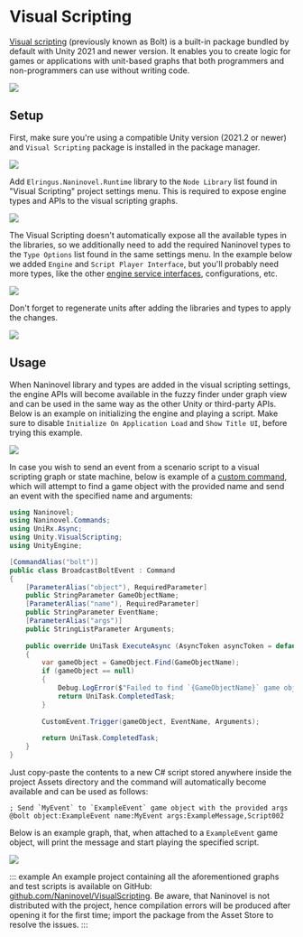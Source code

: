﻿# Visual Scripting

[Visual scripting](https://docs.unity3d.com/Packages/com.unity.visualscripting@latest) (previously known as Bolt) is a built-in package bundled by default with Unity 2021 and newer version. It enables you to create logic for games or applications with unit-based graphs that both programmers and non-programmers can use without writing code.

![](https://i.gyazo.com/ab7c9d92b32810b030aba24b4bd95405.jpg)

## Setup

First, make sure you're using a compatible Unity version (2021.2 or newer) and `Visual Scripting` package is installed in the package manager.

![](https://i.gyazo.com/885ebb9808b369c30dfcaab19b0cee2f.png)

Add `Elringus.Naninovel.Runtime` library to the `Node Library` list found in "Visual Scripting" project settings menu. This is required to expose engine types and APIs to the visual scripting graphs.

![](https://i.gyazo.com/38afd2ea477fcf0921114e3847de6c85.png)

The Visual Scripting doesn't automatically expose all the available types in the libraries, so we additionally need to add the required Naninovel types to the `Type Options` list found in the same settings menu. In the example below we added `Engine` and `Script Player Interface`, but you'll probably need more types, like the other [engine service interfaces](/guide/engine-services.md), configurations, etc.

![](https://i.gyazo.com/2e416a015d980cbedfa49d1589505e17.png)

Don't forget to regenerate units after adding the libraries and types to apply the changes.

![](https://i.gyazo.com/26c7bee4798b690c4eb362ec39746dc7.png)

## Usage

When Naninovel library and types are added in the visual scripting settings, the engine APIs will become available in the fuzzy finder under graph view and can be used in the same way as the other Unity or third-party APIs. Below is an example on initializing the engine and playing a script. Make sure to disable `Initialize On Application Load` and `Show Title UI`, before trying this example.

![](https://i.gyazo.com/a890edf4425ba94d934c31ced6ca0f53.png)

In case you wish to send an event from a scenario script to a visual scripting graph or state machine, below is example of a [custom command](/guide/custom-commands.md), which will attempt to find a game object with the provided name and send an event with the specified name and arguments:

```csharp
using Naninovel;
using Naninovel.Commands;
using UniRx.Async;
using Unity.VisualScripting;
using UnityEngine;

[CommandAlias("bolt")]
public class BroadcastBoltEvent : Command
{
    [ParameterAlias("object"), RequiredParameter]
    public StringParameter GameObjectName;
    [ParameterAlias("name"), RequiredParameter]
    public StringParameter EventName;
    [ParameterAlias("args")]
    public StringListParameter Arguments;
    
    public override UniTask ExecuteAsync (AsyncToken asyncToken = default)
    {
        var gameObject = GameObject.Find(GameObjectName);
        if (gameObject == null)
        {
            Debug.LogError($"Failed to find `{GameObjectName}` game object.");
            return UniTask.CompletedTask;
        }
        
        CustomEvent.Trigger(gameObject, EventName, Arguments);
        
        return UniTask.CompletedTask;
    }
}
```

Just copy-paste the contents to a new C# script stored anywhere inside the project Assets directory and the command will automatically become available and can be used as follows:

```nani
; Send `MyEvent` to `ExampleEvent` game object with the provided args
@bolt object:ExampleEvent name:MyEvent args:ExampleMessage,Script002
```

Below is an example graph, that, when attached to a `ExampleEvent` game object, will print the message and start playing the specified script.

![](https://i.gyazo.com/fa613006433d43cd8e25b4c9aed33d78.png)

::: example
An example project containing all the aforementioned graphs and test scripts is available on GitHub: [github.com/Naninovel/VisualScripting](https://github.com/Naninovel/VisualScripting). Be aware, that Naninovel is not distributed with the project, hence compilation errors will be produced after opening it for the first time; import the package from the Asset Store to resolve the issues.
:::